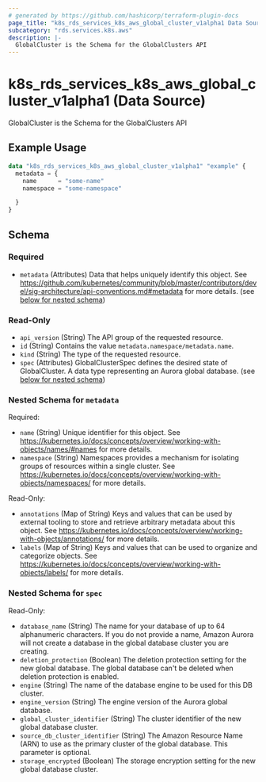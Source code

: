 ```yaml
---
# generated by https://github.com/hashicorp/terraform-plugin-docs
page_title: "k8s_rds_services_k8s_aws_global_cluster_v1alpha1 Data Source - terraform-provider-k8s"
subcategory: "rds.services.k8s.aws"
description: |-
  GlobalCluster is the Schema for the GlobalClusters API
---
```


# k8s_rds_services_k8s_aws_global_cluster_v1alpha1 (Data Source)

GlobalCluster is the Schema for the GlobalClusters API

## Example Usage

```terraform
data "k8s_rds_services_k8s_aws_global_cluster_v1alpha1" "example" {
  metadata = {
    name      = "some-name"
    namespace = "some-namespace"

  }
}
```

<!-- schema generated by tfplugindocs -->
## Schema

### Required

- `metadata` (Attributes) Data that helps uniquely identify this object. See https://github.com/kubernetes/community/blob/master/contributors/devel/sig-architecture/api-conventions.md#metadata for more details. (see [below for nested schema](#nestedatt--metadata))

### Read-Only

- `api_version` (String) The API group of the requested resource.
- `id` (String) Contains the value `metadata.namespace/metadata.name`.
- `kind` (String) The type of the requested resource.
- `spec` (Attributes) GlobalClusterSpec defines the desired state of GlobalCluster.  A data type representing an Aurora global database. (see [below for nested schema](#nestedatt--spec))

<a id="nestedatt--metadata"></a>
### Nested Schema for `metadata`

Required:

- `name` (String) Unique identifier for this object. See https://kubernetes.io/docs/concepts/overview/working-with-objects/names/#names for more details.
- `namespace` (String) Namespaces provides a mechanism for isolating groups of resources within a single cluster. See https://kubernetes.io/docs/concepts/overview/working-with-objects/namespaces/ for more details.

Read-Only:

- `annotations` (Map of String) Keys and values that can be used by external tooling to store and retrieve arbitrary metadata about this object. See https://kubernetes.io/docs/concepts/overview/working-with-objects/annotations/ for more details.
- `labels` (Map of String) Keys and values that can be used to organize and categorize objects. See https://kubernetes.io/docs/concepts/overview/working-with-objects/labels/ for more details.


<a id="nestedatt--spec"></a>
### Nested Schema for `spec`

Read-Only:

- `database_name` (String) The name for your database of up to 64 alphanumeric characters. If you do not provide a name, Amazon Aurora will not create a database in the global database cluster you are creating.
- `deletion_protection` (Boolean) The deletion protection setting for the new global database. The global database can't be deleted when deletion protection is enabled.
- `engine` (String) The name of the database engine to be used for this DB cluster.
- `engine_version` (String) The engine version of the Aurora global database.
- `global_cluster_identifier` (String) The cluster identifier of the new global database cluster.
- `source_db_cluster_identifier` (String) The Amazon Resource Name (ARN) to use as the primary cluster of the global database. This parameter is optional.
- `storage_encrypted` (Boolean) The storage encryption setting for the new global database cluster.

